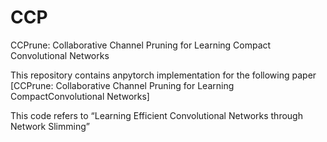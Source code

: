 # CCP
CCPrune: Collaborative Channel Pruning for Learning Compact Convolutional Networks

This repository contains anpytorch implementation for the following paper  
[CCPrune: Collaborative Channel Pruning for Learning CompactConvolutional Networks]

This code refers to “Learning Efficient Convolutional Networks through Network Slimming”
